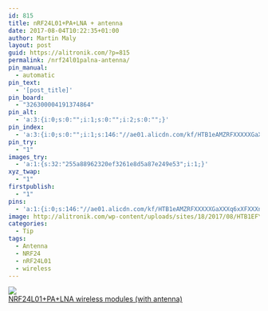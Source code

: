```yaml
---
id: 815
title: nRF24L01+PA+LNA + antenna
date: 2017-08-04T10:22:35+01:00
author: Martin Maly
layout: post
guid: https://alitronik.com/?p=815
permalink: /nrf24l01palna-antenna/
pin_manual:
  - automatic
pin_text:
  - '[post_title]'
pin_board:
  - "326300004191374864"
pin_alt:
  - 'a:3:{i:0;s:0:"";i:1;s:0:"";i:2;s:0:"";}'
pin_index:
  - 'a:3:{i:0;s:0:"";i:1;s:146:"//ae01.alicdn.com/kf/HTB1eAMZRFXXXXXGaXXXq6xXFXXXn/-Special-promotions-1100-meter-long-distance-font-b-NRF24L01-b-font-font-b-PA-b.jpg_220x220.jpg";i:2;s:98:"http://alitronik.com/wp-content/uploads/sites/18/2017/08/HTB1EFYzJFXXXXbuXFXXq6xXFXXXg-300x300.jpg";}'
pin_try:
  - "1"
images_try:
  - 'a:1:{s:32:"255a88962320ef3261e8d5a87e249e53";i:1;}'
xyz_twap:
  - "1"
firstpublish:
  - "1"
pins:
  - 'a:1:{i:0;s:146:"//ae01.alicdn.com/kf/HTB1eAMZRFXXXXXGaXXXq6xXFXXXn/-Special-promotions-1100-meter-long-distance-font-b-NRF24L01-b-font-font-b-PA-b.jpg_220x220.jpg";}'
image: http://alitronik.com/wp-content/uploads/sites/18/2017/08/HTB1EFYzJFXXXXbuXFXXq6xXFXXXg.jpg
categories:
  - Tip
tags:
  - Antenna
  - NRF24
  - nRF24L01
  - wireless
---
```

<a href="http://s.click.aliexpress.com/e/yNzjIub" target="_parent"><img src="//ae01.alicdn.com/kf/HTB1eAMZRFXXXXXGaXXXq6xXFXXXn/-Special-promotions-1100-meter-long-distance-font-b-NRF24L01-b-font-font-b-PA-b.jpg_220x220.jpg" /><span style="display: block;">NRF24L01+PA+LNA wireless modules (with antenna)</span></a>

&nbsp;